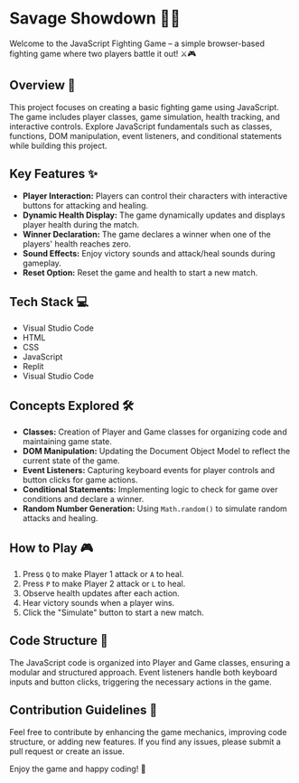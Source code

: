 # Savage Showdown 🥋💥

Welcome to the JavaScript Fighting Game – a simple browser-based fighting game where two players battle it out! ⚔️🎮

## Overview 📝

This project focuses on creating a basic fighting game using JavaScript. The game includes player classes, game simulation, health tracking, and interactive controls. Explore JavaScript fundamentals such as classes, functions, DOM manipulation, event listeners, and conditional statements while building this project.

## Key Features ✨

- **Player Interaction:** Players can control their characters with interactive buttons for attacking and healing.
- **Dynamic Health Display:** The game dynamically updates and displays player health during the match.
- **Winner Declaration:** The game declares a winner when one of the players' health reaches zero.
- **Sound Effects:** Enjoy victory sounds and attack/heal sounds during gameplay.
- **Reset Option:** Reset the game and health to start a new match.

## Tech Stack 💻

- Visual Studio Code
- HTML
- CSS
- JavaScript
- Replit
- Visual Studio Code

## Concepts Explored 🛠️

- **Classes:** Creation of Player and Game classes for organizing code and maintaining game state.
- **DOM Manipulation:** Updating the Document Object Model to reflect the current state of the game.
- **Event Listeners:** Capturing keyboard events for player controls and button clicks for game actions.
- **Conditional Statements:** Implementing logic to check for game over conditions and declare a winner.
- **Random Number Generation:** Using `Math.random()` to simulate random attacks and healing.

## How to Play 🎮

1. Press `Q` to make Player 1 attack or `A` to heal.
2. Press `P` to make Player 2 attack or `L` to heal.
3. Observe health updates after each action.
4. Hear victory sounds when a player wins.
5. Click the "Simulate" button to start a new match.

## Code Structure 🧱

The JavaScript code is organized into Player and Game classes, ensuring a modular and structured approach. Event listeners handle both keyboard inputs and button clicks, triggering the necessary actions in the game.

## Contribution Guidelines 🤝

Feel free to contribute by enhancing the game mechanics, improving code structure, or adding new features. If you find any issues, please submit a pull request or create an issue.

Enjoy the game and happy coding! 🚀

